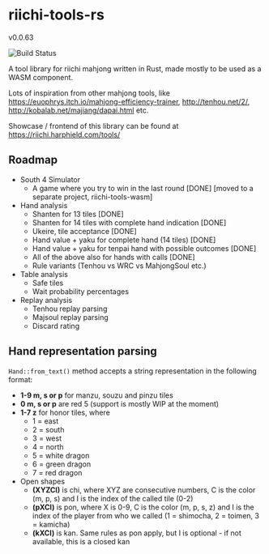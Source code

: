 # riichi-tools-rs
v0.0.63

![Build Status](https://github.com/harphield/riichi-tools-rs/workflows/Build,%20test%20and%20Clippy/badge.svg)

A tool library for riichi mahjong written in Rust, made mostly to be used as a WASM component.

Lots of inspiration from other mahjong tools, like https://euophrys.itch.io/mahjong-efficiency-trainer, http://tenhou.net/2/, 
http://kobalab.net/majiang/dapai.html etc.

Showcase / frontend of this library can be found at https://riichi.harphield.com/tools/

## Roadmap
- South 4 Simulator
    - A game where you try to win in the last round [DONE] [moved to a separate project, riichi-tools-wasm]
- Hand analysis
    - Shanten for 13 tiles [DONE]
    - Shanten for 14 tiles with complete hand indication [DONE]
    - Ukeire, tile acceptance [DONE]    
    - Hand value + yaku for complete hand (14 tiles) [DONE]
    - Hand value + yaku for tenpai hand with possible outcomes [DONE]
    - All of the above also for hands with calls [DONE]
    - Rule variants (Tenhou vs WRC vs MahjongSoul etc.)
- Table analysis
    - Safe tiles
    - Wait probability percentages
- Replay analysis
    - Tenhou replay parsing
    - Majsoul replay parsing
    - Discard rating

## Hand representation parsing
`Hand::from_text()` method accepts a string representation in the following format:

- **1-9 m, s or p** for manzu, souzu and pinzu tiles
- **0 m, s or p** are red 5 (support is mostly WIP at the moment)
- **1-7 z** for honor tiles, where
    - 1 = east
    - 2 = south
    - 3 = west
    - 4 = north
    - 5 = white dragon
    - 6 = green dragon
    - 7 = red dragon
- Open shapes
    - **(XYZCI)** is chi, where XYZ are consecutive numbers, C is the color (m, p, s) and I is the index of the called tile (0-2)
    - **(pXCI)** is pon, where X is 0-9, C is the color (m, p, s, z) and I is the index of the player from who we called (1 = shimocha, 2 = toimen, 3 = kamicha)
    - **(kXCI)** is kan. Same rules as pon apply, but I is optional - if not available, this is a closed kan